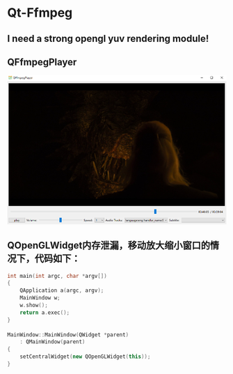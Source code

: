 # Qt-Ffmpeg

## I need a strong opengl yuv rendering module!

## QFfmpegPlayer


<div align=center><img src="doc/player.png"></div>  

## QOpenGLWidget内存泄漏，移动放大缩小窗口的情况下，代码如下：

```C++
int main(int argc, char *argv[])
{
    QApplication a(argc, argv);
    MainWindow w;
    w.show();
    return a.exec();
}

MainWindow::MainWindow(QWidget *parent)
    : QMainWindow(parent)
{
    setCentralWidget(new QOpenGLWidget(this));
}

```

